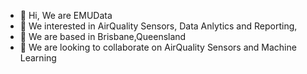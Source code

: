 - 👋 Hi, We are EMUData
- 👀 We interested in AirQuality Sensors, Data Anlytics and Reporting, 
- 🌱 We are based in Brisbane,Queensland
- 💞️ We are looking to collaborate on AirQuality Sensors and Machine Learning 


<!---
MarkPembertonEMU/MarkPembertonEMU is a ✨ special ✨ repository because its `README.md` (this file) appears on your GitHub profile.
You can click the Preview link to take a look at your changes.
--->

